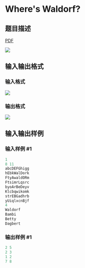 # Where&#039;s Waldorf?

## 题目描述

[problemUrl]: https://uva.onlinejudge.org/index.php?option=com_onlinejudge&Itemid=8&category=12&page=show_problem&problem=951

[PDF](https://uva.onlinejudge.org/external/100/p10010.pdf)

![](https://cdn.luogu.com.cn/upload/vjudge_pic/UVA10010/c2b3448c1a00f078e819f14cf30af77e58ec0a2d.png)

## 输入输出格式

### 输入格式

![](https://cdn.luogu.com.cn/upload/vjudge_pic/UVA10010/16b006ab864dfd0bb45f1ec032841b7ba8ef6867.png)

### 输出格式

![](https://cdn.luogu.com.cn/upload/vjudge_pic/UVA10010/d7d1b2287cbf1b9d91b5a15577df35a569f12b6a.png)

## 输入输出样例

### 输入样例 #1

```cpp
1
8 11
abcDEFGhigg
hEbkWalDork
FtyAwaldORm
FtsimrLqsrc
byoArBeDeyv
Klcbqwikomk
strEBGadhrb
yUiqlxcnBjf
4
Waldorf
Bambi
Betty
Dagbert
```


### 输出样例 #1

```cpp
2 5
2 3
1 2
7 8
```


